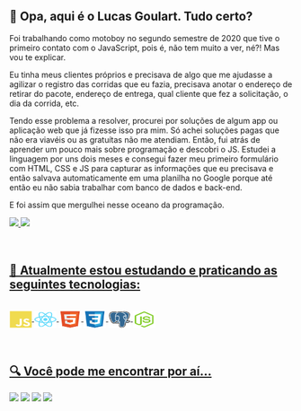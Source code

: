 ## 👋 Opa, aqui é o Lucas Goulart. Tudo certo?
Foi trabalhando como motoboy no segundo semestre de 2020 que tive o primeiro contato com o JavaScript, pois é, não tem muito a ver, né?! Mas vou te explicar.

Eu tinha meus clientes próprios e precisava de algo que me ajudasse a agilizar o registro das corridas que eu fazia, precisava anotar o endereço de retirar do pacote, endereço de entrega, qual cliente que fez a solicitação, o dia da corrida, etc.

Tendo esse problema a resolver, procurei por soluções de algum app ou aplicação web que já fizesse isso pra mim. Só achei soluções pagas que não era viavéis ou as gratuítas não me atendiam. Então, fui atrás de aprender um pouco mais sobre programação e descobri o JS. Estudei a linguagem por uns dois meses e consegui fazer meu primeiro formulário com HTML, CSS e JS para capturar as informações que eu precisava e então salvava automaticamente em uma planilha no Google porque até então eu não sabia trabalhar com banco de dados e back-end.

E foi assim que mergulhei nesse oceano da programação.

<div>
  <a href="https://github.com/grtlucas">
  <img height="180em" src="https://github-readme-stats.vercel.app/api?username=glrtlucas&show_icons=true&theme=dark&include_all_commits=true&count_private=true"/>
  <img height="180em" src="https://github-readme-stats.vercel.app/api/top-langs/?username=glrtlucas&layout=compact&langs_count=7&theme=dark"/>
</div>
<br />
<br />
  
## 🌱 Atualmente estou estudando e praticando as seguintes tecnologias:
<div style="display: inline_block"><br>
  <img align="center" alt="Lucas-Js" height="30" width="40" src="https://raw.githubusercontent.com/devicons/devicon/master/icons/javascript/javascript-plain.svg">
  <img align="center" alt="Lucas-React" height="30" width="40" src="https://raw.githubusercontent.com/devicons/devicon/master/icons/react/react-original.svg">
  <img align="center" alt="Lucas-HTML" height="30" width="40" src="https://raw.githubusercontent.com/devicons/devicon/master/icons/html5/html5-original.svg">
  <img align="center" alt="Lucas-CSS" height="30" width="40" src="https://raw.githubusercontent.com/devicons/devicon/master/icons/css3/css3-original.svg">
  <img align="center" alt="Lucas-Postgresql" height="30" width="40" src="https://raw.githubusercontent.com/devicons/devicon/master/icons/postgresql/postgresql-original.svg">
  <img align="center" alt="Lucas-Node" height="30" width="40" src="https://raw.githubusercontent.com/devicons/devicon/master/icons/nodejs/nodejs-original.svg">
</div>
<br />
<br />
  
## 🔍 Você pode me encontrar por aí...
  <a href="https://instagram.com/glrtlucas.js" target="_blank"><img src="https://img.shields.io/badge/-Instagram-%23E4405F?style=for-the-badge&logo=instagram&logoColor=white" target="_blank"></a>
 <a href="https://discord.gg/Lucas Goulart#1678" target="_blank"><img src="https://img.shields.io/badge/Discord-7289DA?style=for-the-badge&logo=discord&logoColor=white" target="_blank"></a> 
  <a href = "mailto:goulartlcs@gmail.com"><img src="https://img.shields.io/badge/-Gmail-ff0000?style=for-the-badge&logo=gmail&logoColor=white" target="_blank"></a>
  <a href="https://www.linkedin.com/in/glrtlucas" target="_blank"><img src="https://img.shields.io/badge/-LinkedIn-%230077B5?style=for-the-badge&logo=linkedin&logoColor=white" target="_blank"></a> 




